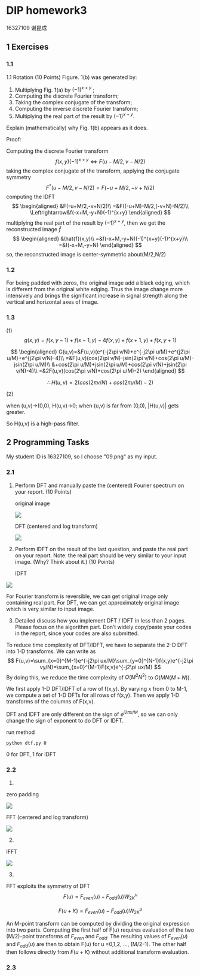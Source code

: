 # DIP homework3

16327109 谢昆成

## 1 Exercises

### 1.1

1.1 Rotation (10 Points)
Figure. 1(b) was generated by:

1. Multiplying Fig. 1(a) by $(-1)^{x+y}$ ;
2. Computing the discrete Fourier transform;
3. Taking the complex conjugate of the transform;
4. Computing the inverse discrete Fourier transform;
5. Multiplying the real part of the result by $(-1)^{x+y}$.

Explain (mathematically) why Fig. 1(b) appears as it does.

Proof:

Computing the discrete Fourier transform
$$
f(x,y)(-1)^{x+y}\Leftrightarrow F(u-M/2,v-N/2)
$$
taking the complex conjugate of the transform, applying the conjugate symmetry
$$
F^*(u-M/2,v-N/2)=F(-u+M/2,-v+N/2)
$$
computing the IDFT 
$$
\begin{aligned}
&F(-u+M/2,-v+N/2)\\
=&F((-u+M)-M/2,(-v+N)-N/2)\\
\Leftrightarrow&f(-x+M,-y+N)(-1)^{x+y}
\end{aligned}
$$
multiplying the real part of the result by $(-1)^{x+y}$, then we get the reconstructed image $\hat{f}$
$$
\begin{aligned}
&\hat{f}(x,y)\\
=&f(-x+M,-y+N)(-1)^{x+y}(-1)^{x+y}\\
=&f(-x+M,-y+N)
\end{aligned}
$$
so, the reconstructed image is center-symmetric about(M/2,N/2)

### 1.2

For being padded with zeros, the original image add a black edging, which is different from the original white edging. Thus the image change more intensively and brings the significant increase in signal strength along the vertical and horizontal axes of image.

### 1.3

(1)
$$
g(x,y)=f(x,y-1)+f(x-1,y)-4f(x,y)+f(x+1,y)+f(x,y+1)
$$

$$
\begin{aligned}
G(u,v)=&F(u,v)(e^{-j2\pi v/N}+e^{-j2\pi u/M}+e^{j2\pi u/M}+e^{j2\pi v/N}-4)\\
=&F(u,v)(cos(2\pi v/N)-jsin(2\pi v/N)+cos(2\pi u/M)-jsin(2\pi u/M)\\
&+cos(2\pi u/M)+jsin(2\pi u/M)+cos(2\pi v/N)+jsin(2\pi v/N)-4)\\
=&2F(u,v)(cos(2\pi v/N)+cos(2\pi u/M)-2)
\end{aligned}
$$

$$
\therefore H(u,v)=2(cos(2\pi v/N)+cos(2\pi u/M)-2)
$$

(2)

when (u,v)->(0,0), H(u,v)->0; when (u,v) is far from (0,0), |H(u,v)| gets greater.

So H(u,v) is a high-pass filter.

## 2 Programming Tasks

My student ID is 16327109, so I choose "09.png" as my input.

### 2.1

1. Perform DFT and manually paste the (centered) Fourier spectrum on your report. (10
   Points)
   
   original image
   
   ![](./pic/09.png)

   DFT (centered and log transform)
   
   ![](./pic/09dft.png)
   
2. Perform IDFT on the result of the last question, and paste the real part on your report.
    Note: the real part should be very similar to your input image. (Why? Think about it.) (10
    Points)

    IDFT

  ![](./pic/09idft.png)

For Fourier transform is reversible, we can get original image only containing real part. For DFT, we can  get approximately original image which is very similar to input image.

3. Detailed discuss how you implement DFT / IDFT in less than 2 pages. Please focus on
    the algorithm part. Don’t widely copy/paste your codes in the report, since your codes
    are also submitted. 

To reduce time complexity of DFT/IDFT, we have to separate the 2-D DFT into 1-D transforms. We can write as
$$
F(u,v)=\sum_{x=0}^{M-1}e^{-j2\pi ux/M}\sum_{y=0}^{N-1}f(x,y)e^{-j2\pi vy/N}=\sum_{x=0}^{M-1}F(x,v)e^{-j2\pi ux/M}
$$
By doing this, we reduce the time complexity of $O(M^2N^2)$ to $O(MN(M+N))$.

We first apply 1-D DFT/IDFT of a row of f(x,y). By varying x from 0 to M-1, we compute a set of 1-D DFTs for all rows of f(x,y). Then we apply 1-D transforms of the columns of F(x,v).

DFT and IDFT are only different on the sign of $e^{j2\pi x/M}$, so we can only change the sign of exponent to do DFT or IDFT.

run method

```
python dtf.py 0
```

0 for DFT, 1 for IDFT



### 2.2

1. 

zero padding

![](./pic/09zeroPadding.png)

FFT (centered and log transform)

![](./pic/09fft.png)

2. 

IFFT

![](./pic/09ifft.png)

3.

FFT exploits the symmetry of DFT
$$
F(u)=F_{even}(u)+F_{odd}(u)W_{2K}^u
$$

$$
F(u+K)=F_{even}(u)-F_{odd}(u)W_{2K}^u
$$

An M-point transform can be computed by dividing the original expression into two parts. Computing the first half of F(u) requires evaluation of the two (M/2)-point transforms of $F_{even}$ and $F_{odd}$. The resulting values of $F_{even}(u)$ and $F_{odd}(u)$ are then to obtain F(u) for u =0,1,2, ..., (M/2-1). The other half then follows directly from $F(u+K)$ without additional transform evaluation.

### 2.3

